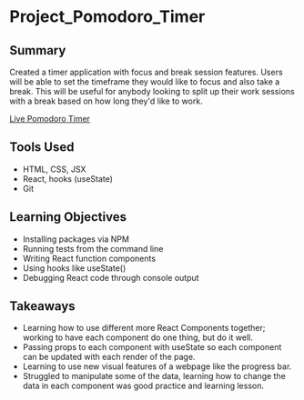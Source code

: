 # Project_Pomodoro_Timer

## Summary
Created a timer application with focus and break session features. Users will be able to set the timeframe they would like to focus and also take a break.
This will be useful for anybody looking to split up their work sessions with a break based on how long they'd like to work.

[Live Pomodoro Timer](https://erichill41.github.io/Project_Pomodoro_Timer/)

## Tools Used
- HTML, CSS, JSX
- React, hooks (useState)
- Git


## Learning Objectives
- Installing packages via NPM
- Running tests from the command line
- Writing React function components
- Using hooks like useState()
- Debugging React code through console output

## Takeaways
- Learning how to use different more React Components together; working to have each component do one thing, but do it well.
- Passing props to each component with useState so each component can be updated with each render of the page.
- Learning to use new visual features of a webpage like the progress bar.
- Struggled to manipulate some of the data, learning how to change the data in each component was good practice and learning lesson.



